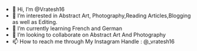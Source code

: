 - 👋 Hi, I’m @Vratesh16
- 👀 I’m interested in Abstract Art, Photography,Reading Articles,Blogging as well as Editing.
- 🌱 I’m currently learning French and German
- 💞️ I’m looking to collaborate on Abstract Art And Photography
- 📫 How to reach me through My Instagram Handle : @_vratesh16

<!---
Vratesh16/Vratesh16 is a ✨ special ✨ repository because its `README.md` (this file) appears on your GitHub profile.
You can click the Preview link to take a look at your changes.
--->
